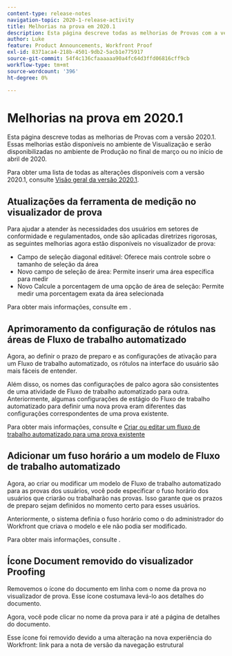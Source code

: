 ```yaml
---
content-type: release-notes
navigation-topic: 2020-1-release-activity
title: Melhorias na prova em 2020.1
description: Esta página descreve todas as melhorias de Provas com a versão 2020.1. Essas melhorias estão disponíveis no ambiente de Visualização e serão disponibilizadas no ambiente de Produção no final de março ou no início de abril de 2020.
author: Luke
feature: Product Announcements, Workfront Proof
exl-id: 8371aca4-218b-4501-9db2-5acb1e775917
source-git-commit: 54f4c136cfaaaaaa90a4fc64d3ffd06816cff9cb
workflow-type: tm+mt
source-wordcount: '396'
ht-degree: 0%

---
```


# Melhorias na prova em 2020.1

Esta página descreve todas as melhorias de Provas com a versão 2020.1. Essas melhorias estão disponíveis no ambiente de Visualização e serão disponibilizadas no ambiente de Produção no final de março ou no início de abril de 2020.

Para obter uma lista de todas as alterações disponíveis com a versão 2020.1, consulte [Visão geral da versão 2020.1](../../../product-announcements/product-releases/2020.1-release-activity/2020.1-release-overview.md).

## Atualizações da ferramenta de medição no visualizador de prova

Para ajudar a atender às necessidades dos usuários em setores de conformidade e regulamentados, onde são aplicadas diretrizes rigorosas, as seguintes melhorias agora estão disponíveis no visualizador de prova:

* Campo de seleção diagonal editável: Oferece mais controle sobre o tamanho de seleção da área
* Novo campo de seleção de área: Permite inserir uma área específica para medir
* Novo Calcule a porcentagem de uma opção de área de seleção: Permite medir uma porcentagem exata da área selecionada

Para obter mais informações, consulte em .

## Aprimoramento da configuração de rótulos nas áreas de Fluxo de trabalho automatizado

Agora, ao definir o prazo de preparo e as configurações de ativação para um Fluxo de trabalho automatizado, os rótulos na interface do usuário são mais fáceis de entender.

Além disso, os nomes das configurações de palco agora são consistentes de uma atividade de Fluxo de trabalho automatizado para outra. Anteriormente, algumas configurações de estágio do Fluxo de trabalho automatizado para definir uma nova prova eram diferentes das configurações correspondentes de uma prova existente.

Para obter mais informações, consulte e [Criar ou editar um fluxo de trabalho automatizado para uma prova existente](../../../review-and-approve-work/proofing/managing-proofs-within-workfront/create-edit-automated-workflow-existing-proof.md)

## Adicionar um fuso horário a um modelo de Fluxo de trabalho automatizado

Agora, ao criar ou modificar um modelo de Fluxo de trabalho automatizado para as provas dos usuários, você pode especificar o fuso horário dos usuários que criarão ou trabalharão nas provas. Isso garante que os prazos de preparo sejam definidos no momento certo para esses usuários.

Anteriormente, o sistema definia o fuso horário como o do administrador do Workfront que criava o modelo e ele não podia ser modificado.

Para obter mais informações, consulte .

## Ícone Document removido do visualizador Proofing

Removemos o ícone do documento em linha com o nome da prova no visualizador de prova. Esse ícone costumava levá-lo aos detalhes do documento.

Agora, você pode clicar no nome da prova para ir até a página de detalhes do documento.

Esse ícone foi removido devido a uma alteração na nova experiência do Workfront: link para a nota de versão da navegação estrutural
